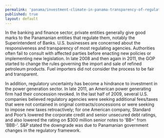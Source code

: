 ```yaml
---
permalink: 'panama/investment-climate-in-panama-transparency-of-regulatory-system.html'
published: true
layout: default
---
```

In the banking and finance sector, private entities generally give good marks to the Panamanian entities that regulate them, notably the Superintendent of Banks. U.S. businesses are concerned about the responsiveness and transparency of most regulating agencies. Authorities often fail to consult with affected parties before enacting new policies or implementing new legislation. In late 2008 and then again in 2011, the GOP started to change the rules governing the import and sale of refined petroleum products. Fuel importers did not consider the process to be fair and transparent.

In addition, regulatory uncertainty has become a hindrance to investment in the power generation sector. In late 2011, an American power generating firm had their concession revoked. In the last half of 2009, several U.S. companies believed regulatory agencies were seeking additional fees/taxes that were not contained in original contracts/concessions or were seeking to impose new taxes retroactively; for one American company, Standard and Poor’s lowered the corporate credit and senior unsecured debt ratings, and also lowered the rating on $300 million senior notes to 'BB+' from 'BBB-'. S&P stated the downgrade was due to Panamanian government changes in the regulatory framework.
